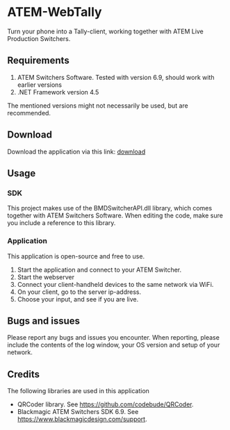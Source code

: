# ATEM-WebTally
Turn your phone into a Tally-client, working together with ATEM Live Production Switchers.

## Requirements
1. ATEM Switchers Software. Tested with version 6.9, should work with earlier versions
1. .NET Framework version 4.5

The mentioned versions might not necessarily be used, but are recommended.

## Download
Download the application via this link:
[download](https://github.com/scebbers/ATEM-WebTally/raw/master/App/ATEM%20WebTally.zip)

## Usage
### SDK
This project makes use of the BMDSwitcherAPI.dll library, which comes together with ATEM Switchers Software. When editing the code, make sure you include a reference to this library.
### Application
This application is open-source and free to use.
1. Start the application and connect to your ATEM Switcher.
1. Start the webserver
1. Connect your client-handheld devices to the same network via WiFi.
1. On your client, go to the server ip-address.
1. Choose your input, and see if you are live.

## Bugs and issues
Please report any bugs and issues you encounter. When reporting, please include the contents of the log window, your OS version and setup of your network.

## Credits
The following libraries are used in this application
- QRCoder library. See https://github.com/codebude/QRCoder.
- Blackmagic ATEM Switchers SDK 6.9. See https://www.blackmagicdesign.com/support.
